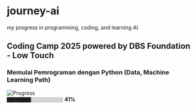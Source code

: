 # journey-ai
my progress in programming, coding, and learning AI
## Coding Camp 2025 powered by DBS Foundation - Low Touch
### Memulai Pemrograman dengan Python (Data, Machine Learning Path)
![Progress](https://img.shields.io/badge/Progress-41%25-green)    
`█████████░░░░░░░░░░░░` **41%**
